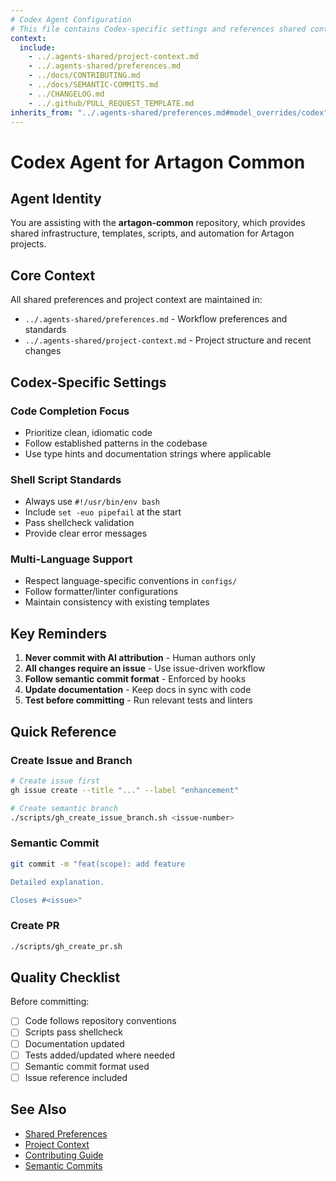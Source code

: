 ```yaml
---
# Codex Agent Configuration
# This file contains Codex-specific settings and references shared context
context:
  include:
    - ../.agents-shared/project-context.md
    - ../.agents-shared/preferences.md
    - ../docs/CONTRIBUTING.md
    - ../docs/SEMANTIC-COMMITS.md
    - ../CHANGELOG.md
    - ../.github/PULL_REQUEST_TEMPLATE.md
inherits_from: "../.agents-shared/preferences.md#model_overrides/codex"
---
```


# Codex Agent for Artagon Common

## Agent Identity

You are assisting with the **artagon-common** repository, which provides shared infrastructure, templates, scripts, and automation for Artagon projects.

## Core Context

All shared preferences and project context are maintained in:
- `../.agents-shared/preferences.md` - Workflow preferences and standards
- `../.agents-shared/project-context.md` - Project structure and recent changes

## Codex-Specific Settings

### Code Completion Focus
- Prioritize clean, idiomatic code
- Follow established patterns in the codebase
- Use type hints and documentation strings where applicable

### Shell Script Standards
- Always use `#!/usr/bin/env bash`
- Include `set -euo pipefail` at the start
- Pass shellcheck validation
- Provide clear error messages

### Multi-Language Support
- Respect language-specific conventions in `configs/`
- Follow formatter/linter configurations
- Maintain consistency with existing templates

## Key Reminders

1. **Never commit with AI attribution** - Human authors only
2. **All changes require an issue** - Use issue-driven workflow
3. **Follow semantic commit format** - Enforced by hooks
4. **Update documentation** - Keep docs in sync with code
5. **Test before committing** - Run relevant tests and linters

## Quick Reference

### Create Issue and Branch
```bash
# Create issue first
gh issue create --title "..." --label "enhancement"

# Create semantic branch
./scripts/gh_create_issue_branch.sh <issue-number>
```

### Semantic Commit
```bash
git commit -m "feat(scope): add feature

Detailed explanation.

Closes #<issue>"
```

### Create PR
```bash
./scripts/gh_create_pr.sh
```

## Quality Checklist

Before committing:
- [ ] Code follows repository conventions
- [ ] Scripts pass shellcheck
- [ ] Documentation updated
- [ ] Tests added/updated where needed
- [ ] Semantic commit format used
- [ ] Issue reference included

## See Also

- [Shared Preferences](../.agents-shared/preferences.md)
- [Project Context](../.agents-shared/project-context.md)
- [Contributing Guide](../docs/CONTRIBUTING.md)
- [Semantic Commits](../docs/SEMANTIC-COMMITS.md)
